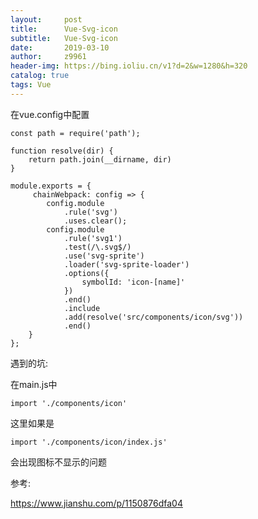 ```yaml
---
layout:     post
title:      Vue-Svg-icon
subtitle:   Vue-Svg-icon
date:       2019-03-10
author:     z9961
header-img: https://bing.ioliu.cn/v1?d=2&w=1280&h=320
catalog: true
tags: Vue
---
```






在vue.config中配置

```
const path = require('path');

function resolve(dir) {
    return path.join(__dirname, dir)
}

module.exports = {
     chainWebpack: config => {
        config.module
            .rule('svg')
            .uses.clear();
        config.module
            .rule('svg1')
            .test(/\.svg$/)
            .use('svg-sprite')
            .loader('svg-sprite-loader')
            .options({
                symbolId: 'icon-[name]'
            })
            .end()
            .include
            .add(resolve('src/components/icon/svg'))
            .end()
    }
};

```



遇到的坑:

在main.js中

```
import './components/icon'
```

这里如果是

```
import './components/icon/index.js'
```

会出现图标不显示的问题



参考:

https://www.jianshu.com/p/1150876dfa04